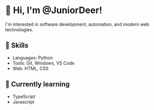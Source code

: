 # 👋 Hi, I'm @JuniorDeer!

I'm interested in software development, automation, and modern web technologies.

## 🔧 Skills
- Languages: Python
- Tools: Git, Windows, VS Code  
- Web: HTML, CSS
  
## 🌱 Currently learning
- TypeScript  
- Javascript


